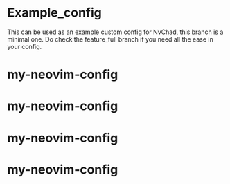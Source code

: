 # Example_config

This can be used as an example custom config for NvChad, this branch is a minimal one. Do check the feature_full branch if you need all the ease in your config.
# my-neovim-config
# my-neovim-config
# my-neovim-config
# my-neovim-config
